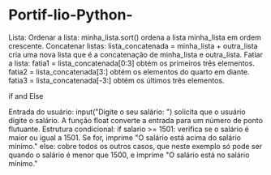 # Portif-lio-Python-
Lista:
Ordenar a lista: minha_lista.sort() ordena a lista minha_lista em ordem crescente.
Concatenar listas: lista_concatenada = minha_lista + outra_lista cria uma nova lista que é a concatenação de minha_lista e outra_lista.
Fatiar a lista:
fatia1 = lista_concatenada[0:3] obtém os primeiros três elementos.
fatia2 = lista_concatenada[3:] obtém os elementos do quarto em diante.
fatia3 = lista_concatenada[-3:] obtém os últimos três elementos.

if and Else

Entrada do usuário: input("Digite o seu salário: ") solicita que o usuário digite o salário. A função float converte a entrada para um número de ponto flutuante.
Estrutura condicional:
if salario >= 1501: verifica se o salário é maior ou igual a 1501. Se for, imprime "O salário está acima do salário mínimo."
else: cobre todos os outros casos, que neste exemplo só pode ser quando o salário é menor que 1500, e imprime "O salário está no salário mínimo."
